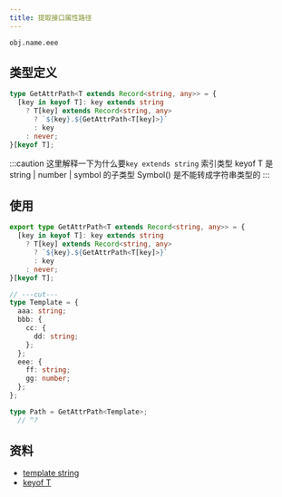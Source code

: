 ```yaml
---
title: 提取接口属性路径
---
```


`obj.name.eee`

## 类型定义

```ts twoslash
type GetAttrPath<T extends Record<string, any>> = {
  [key in keyof T]: key extends string
    ? T[key] extends Record<string, any>
      ? `${key}.${GetAttrPath<T[key]>}`
      : key
    : never;
}[keyof T];
```

:::caution
这里解释一下为什么要`key extends string`
索引类型 keyof T 是 string | number | symbol 的子类型
Symbol() 是不能转成字符串类型的
:::

## 使用

```ts twoslash
export type GetAttrPath<T extends Record<string, any>> = {
  [key in keyof T]: key extends string
    ? T[key] extends Record<string, any>
      ? `${key}.${GetAttrPath<T[key]>}`
      : key
    : never;
}[keyof T];

// ---cut---
type Template = {
  aaa: string;
  bbb: {
    cc: {
      dd: string;
    };
  };
  eee: {
    ff: string;
    gg: number;
  };
};

type Path = GetAttrPath<Template>;
  // ^?
```

## 资料
- [template string](https://www.typescriptlang.org/docs/handbook/release-notes/typescript-4-7.html#stricter-checks-with-template-string-expressions)
- [keyof T](https://www.typescriptlang.org/docs/handbook/release-notes/typescript-2-9.html)